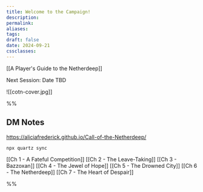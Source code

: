 ```yaml
---
title: Welcome to the Campaign!
description: 
permalink: 
aliases: 
tags: 
draft: false
date: 2024-09-21
cssclasses:
---
```

[[A Player's Guide to the Netherdeep]] 

Next Session: Date TBD

![[cotn-cover.jpg]] 



%%
## DM Notes

https://aliciafrederick.github.io/Call-of-the-Netherdeep/ 

`npx quartz sync`

[[Ch 1 - A Fateful Competition]] 
[[Ch 2 - The Leave-Taking]] 
[[Ch 3 - Bazzoxan]] 
[[Ch 4 - The Jewel of Hope]] 
[[Ch 5 - The Drowned City]] 
[[Ch 6 - The Netherdeep]] 
[[Ch 7 - The Heart of Despair]] 

%%